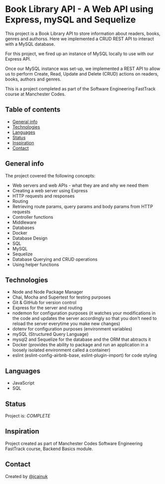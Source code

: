 # Book Library API - A Web API using Express, mySQL and Sequelize

This project is a Book Library API to store information about readers, books, genres and authorss. Here we implemented a CRUD REST API to interact with a MySQL database.

For this project, we fired up an instance of MySQL locally to use with our Express API.

Once our MySQL instance was set-up, we implemented a REST API to allow us to perform Create, Read, Update and Delete (CRUD) actions on readers, books, authors and genres.

This is a project completed as part of the Software Engineering FastTrack course at Manchester Codes.

## Table of contents

* [General info](#general-info)
* [Technologies](#technologies)
* [Languages](#languages)
* [Status](#status)
* [Inspiration](#inspiration)
* [Contact](#contact)

## General info

 The project covered the following concepts:

* Web servers and web APIs - what they are and why we need them
* Creating a web server using Express
* HTTP requests and responses
* Routing
* Retrieving route params, query params and body params from HTTP requests
* Controller functions
* Middleware
* Databases
* Docker
* Database Design
* SQL
* MySQL
* Sequelize
* Database Querying and CRUD operations
* Using helper functions

## Technologies

* Node and Node Package Manager
* Chai, Mocha and Supertest for testing purposes
* Git & GitHub for version control
* Express for the server and routing
* nodemon for configuration purposes (it watches your modifications in the code and updates the server accordingly so that you don't need to reload the server everytime you make new changes)
* dotenv for configuration purposes (environment variables)
* mySQL (Structured Query Language)
* mysql2 and Sequelize for the database and the ORM that abtracts it
* Docker (provides the ability to package and run an application in a loosely isolated environment called a container)
* eslint (eslint-config-airbnb-base, eslint-plugin-import) for code styling


## Languages

* JavaScript
* SQL

## Status

Project is: _COMPLETE_

## Inspiration

Project created as part of Manchester Codes Software Engineering FastTrack course, Backend Basics module.

## Contact

Created by [@jcainuk](https://twitter.com/jcainuk) 